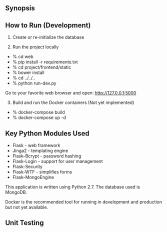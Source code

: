 ## Synopsis

## How to Run (Development)

1. Create or re-initialize the database

2. Run the project locally
- % cd web
- % pip install -r requirements.txt
- % cd project/frontend/static
- % bower install
- % cd ../../..
- % python run-dev.py

Go to your favorite web browser and open:
    http://127.0.0.1:5000


3. Build and run the Docker containers (Not yet implemented)
- % docker-compose build
- % docker-compose up -d


## Key Python Modules Used

- Flask - web framework
- Jinga2 - templating engine
- Flask-Bcrypt - password hashing
- Flask-Login - support for user management
- Flask-Security
- Flask-WTF - simplifies forms
- Flask-MongoEngine

This application is written using Python 2.7.  The database used is MongoDB.

Docker is the recommended tool for running in development and production but not yet available.

## Unit Testing
